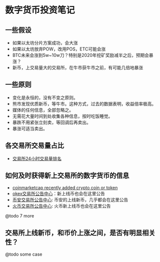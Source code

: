 # 数字货币投资笔记

## 一些假设

- 如果以太坊分片方案成功，会大涨
- 如果以太坊放弃POW，改用POS，ETC可能会涨
- BTC未来会涨到5w~10w刀？特别是2020年挖矿奖励减半之后，预期会暴涨？
- 新币，上交易量大的交易所，在牛市获牛市之前，有可能几倍地暴涨

## 一些原则

- 变化是永恒的，没有不变之原则。
- 熊市发现优质新币，等牛市。这种方式，过去的数据表明，收益倍率极高。
- 媒体的任何信息，全部忽略之。
- 无需花大量时间到处收集各种信息，按时吃饭睡觉。
- 暴跌不用紧张立刻卖，等回调后再卖出。
- 暴涨可适当卖出。

## 各交易所交易量占比

- [交易所24小时交易量排名](https://coinmarketcap.com/exchanges/volume/24-hour/all/)

## 如何及时获得新上交易所的数字货币的信息

- [coinmarketcap recently added crypto coin or token](https://coinmarketcap.com/new/)
- [okex交易所公告中心](https://support.okex.com/hc/zh-cn/categories/115000275131-%E5%85%AC%E5%91%8A%E4%B8%AD%E5%BF%83)：新上线币也会在这里公告
- [币安交易所公告中心](https://support.binance.com/hc/zh-cn/categories/115000056351): 币安的上线新币，几乎都会在这里公告
- [火币交易所公告中心](https://www.huobi.pro/zh-cn/notice/): 火币新上线币也会在这里公告

@todo 7 more

## 交易所上线新币，和币价上涨之间，是否有明显相关性？

@todo some case




